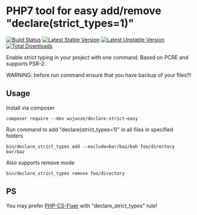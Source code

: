 # PHP7 tool for easy add/remove "declare(strict_types=1)"

[![Build Status](https://travis-ci.org/wujunze/declare-strict-easy.png)](//travis-ci.org/wujunze/declare-strict-easy)
[![Latest Stable Version](https://poser.pugx.org/wujunze/declare-strict-easy/v/stable.png)](//packagist.org/packages/wujunze/declare-strict-easy)
[![Latest Unstable Version](https://poser.pugx.org/wujunze/declare-strict-easy/v/unstable.png)](//packagist.org/packages/wujunze/declare-strict-easy)
[![Total Downloads](https://poser.pugx.org/wujunze/declare-strict-easy/downloads.png)](//packagist.org/packages/wujunze/declare-strict-easy)

Enable strict typing in your project with one command. Based on PCRE and supports PSR-2.

WARNING: before run command ensure that you have backup of your files!!!

## Usage 

Install via composer

`composer require --dev wujunze/declare-strict-easy`

Run command to add "declare(strict_types=1)" in all files in specified folders

`bin/declare_strict_types add --exclude=bar/baz/bah foo/directory bar/baz`

Also supports remove mode

`bin/declare_strict_types remove foo/directory`

## PS

You may prefer [PHP-CS-Fixer](https://github.com/FriendsOfPHP/PHP-CS-Fixer) with "declare_strict_types" rule!
